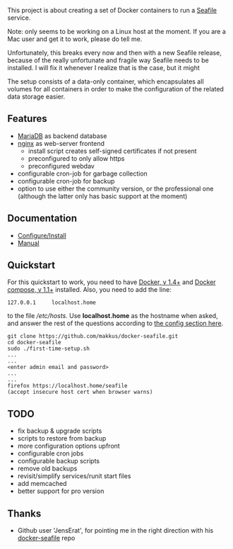 This project is about creating a set of Docker containers to run a [Seafile](http://seafile.com/en/home/) service.

Note: only seems to be working on a Linux host at the moment. If you are a Mac user and get it to work, please do tell me.

Unfortunately, this breaks every now and then with a new Seafile release, because of the really unfortunate and fragile way Seafile needs to be installed. I will fix it whenever I realize that is the case, but it might 

The setup consists of a data-only container, which encapsulates all volumes for all containers in order to make the configuration of the related data storage easier. 

## Features

 - [MariaDB](https://mariadb.org/) as backend database
 - [nginx](http://nginx.org) as web-server frontend
   - install script creates self-signed certificates if not present
   - preconfigured to only allow https
   - preconfigured webdav
 - configurable cron-job for garbage collection
 - configurable cron-job for backup
 - option to use either the community version, or the professional one (although the latter only has basic support at the moment)

## Documentation

 - [Configure/Install](https://github.com/makkus/docker-seafile/blob/master/Install.md)
 - [Manual](https://github.com/makkus/docker-seafile/blob/master/Manual.md)

## Quickstart

For this quickstart to work, you need to have [Docker, v 1.4+](https://docs.docker.com/installation/) and [Docker compose, v 1.1+](http://docs.docker.com/compose/install/) installed. Also, you need to add the line:

    127.0.0.1     localhost.home
   
to the file */etc/hosts*. Use **localhost.home** as the hostname when asked, and answer the rest of the questions according to [the config section here](https://github.com/makkus/docker-seafile/blob/master/Install.md#first-run).

    git clone https://github.com/makkus/docker-seafile.git
    cd docker-seafile
    sudo ./first-time-setup.sh
    ...
    ...
    <enter admin email and password>
    ...
    ...
    firefox https://localhost.home/seafile
    (accept insecure host cert when browser warns)

## TODO
 - fix backup & upgrade scripts
 - scripts to restore from backup
 - more configuration options upfront
 - configurable cron jobs
 - configurable backup scripts
 - remove old backups
 - revisit/simplify services/runit start files
 - add memcached
 - better support for pro version

## Thanks

 - Github user 'JensErat', for pointing me in the right direction with his [docker-seafile](https://github.com/JensErat/docker-seafile) repo
